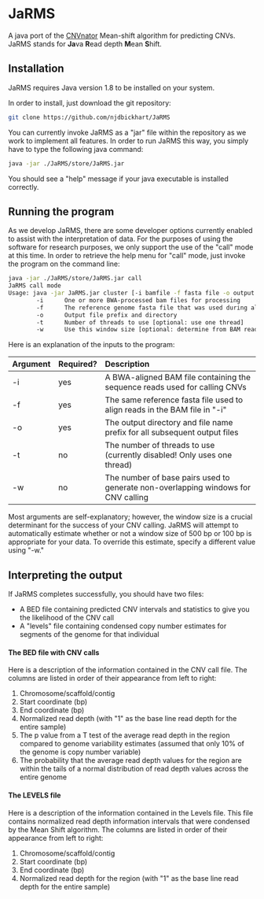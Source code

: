 # JaRMS

A java port of the [CNVnator](http://www.ncbi.nlm.nih.gov/pubmed/21324876) Mean-shift algorithm for predicting CNVs. JaRMS stands for **Ja**va **R**ead depth **M**ean **S**hift.

## Installation

JaRMS requires Java version 1.8 to be installed on your system. 

In order to install, just download the git repository:

```bash
git clone https://github.com/njdbickhart/JaRMS
```

You can currently invoke JaRMS as a "jar" file within the repository as we work to implement all features. In order to run JaRMS this way, you simply have to type the following java command:

```bash
java -jar ./JaRMS/store/JaRMS.jar
```

You should see a "help" message if your java executable is installed correctly. 

## Running the program

As we develop JaRMS, there are some developer options currently enabled to assist with the interpretation of data. For the purposes of using the software for research purposes, we only support the use of the "call" mode at this time. In order to retrieve the help menu for "call" mode, just invoke the program on the command line:

```bash
java -jar ./JaRMS/store/JaRMS.jar call
JaRMS call mode
Usage: java -jar JaRMS.jar cluster [-i bamfile -f fasta file -o output prefix] (option: -t number of threads)
        -i      One or more BWA-processed bam files for processing
        -f      The reference genome fasta file that was used during alignment of the bam file
        -o      Output file prefix and directory
        -t      Number of threads to use [optional: use one thread]
        -w      Use this window size [optional: determine from BAM read depth]
```

Here is an explanation of the inputs to the program:

| Argument | Required? | Description |
| :--- | :--- | :--- |
| -i | yes | A BWA-aligned BAM file containing the sequence reads used for calling CNVs |
| -f | yes | The same reference fasta file used to align reads in the BAM file in "-i" |
| -o | yes | The output directory and file name prefix for all subsequent output files |
| -t | no | The number of threads to use (currently disabled! Only uses one thread) |
| -w | no | The number of base pairs used to generate non-overlapping windows for CNV calling |

Most arguments are self-explanatory; however, the window size is a crucial determinant for the success of your CNV calling. JaRMS will attempt to automatically estimate whether or not a window size of 500 bp or 100 bp is appropriate for your data. To override this estimate, specify a different value using "-w." 

## Interpreting the output

If JaRMS completes successfully, you should have two files:

* A BED file containing predicted CNV intervals and statistics to give you the likelihood of the CNV call
* A "levels" file containing condensed copy number estimates for segments of the genome for that individual

#### The BED file with CNV calls

Here is a description of the information contained in the CNV call file. The columns are listed in order of their appearance from left to right:

1. Chromosome/scaffold/contig
2. Start coordinate (bp)
3. End coordinate (bp)
4. Normalized read depth (with "1" as the base line read depth for the entire sample)
5. The p value from a T test of the average read depth in the region compared to genome variability estimates (assumed that only 10% of the genome is copy number variable)
6. The probability that the average read depth values for the region are within the tails of a normal distribution of read depth values across the entire genome


#### The LEVELS file

Here is a description of the information contained in the Levels file. This file contains normalized read depth information intervals that were condensed by the Mean Shift algorithm. The columns are listed in order of their appearance from left to right:

1. Chromosome/scaffold/contig
2. Start coordinate (bp)
3. End coordinate (bp)
4. Normalized read depth for the region (with "1" as the base line read depth for the entire sample)